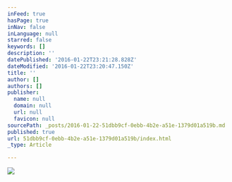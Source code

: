 ```yaml
---
inFeed: true
hasPage: true
inNav: false
inLanguage: null
starred: false
keywords: []
description: ''
datePublished: '2016-01-22T23:21:28.828Z'
dateModified: '2016-01-22T23:20:47.150Z'
title: ''
author: []
authors: []
publisher:
  name: null
  domain: null
  url: null
  favicon: null
sourcePath: _posts/2016-01-22-51dbb9cf-0ebb-4b2e-a51e-1379d01a519b.md
published: true
url: 51dbb9cf-0ebb-4b2e-a51e-1379d01a519b/index.html
_type: Article

---
```

![](https://the-grid-user-content.s3-us-west-2.amazonaws.com/351cc497-4d9f-4b66-9ef1-21d46629f397.jpg)